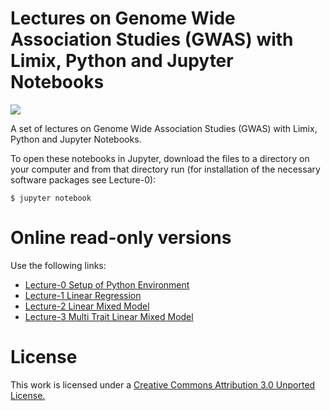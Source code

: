 Lectures on Genome Wide Association Studies (GWAS) with Limix, Python and Jupyter Notebooks
============================================

<a href="https://notebooks.azure.com/import/gh/timeu/gwas-lectures"><img src="https://notebooks.azure.com/launch.png" /></a>

A set of lectures on Genome Wide Association Studies (GWAS) with Limix, Python and Jupyter Notebooks.

To open these notebooks in Jupyter, download the files to a directory on your computer and from that directory run (for installation of the necessary software packages see Lecture-0):

    $ jupyter notebook


Online read-only versions
=========================

Use the following links:

* [Lecture-0 Setup of Python Environment](http://nbviewer.ipython.org/urls/raw.github.com/timeu/gwas-lecture/master/Lecture-0-Setup-of-Python-Environment.ipynb)
* [Lecture-1 Linear Regression](http://nbviewer.ipython.org/urls/raw.github.com/timeu/gwas-lecture/master/Lecture-1-Linear-Regression.ipynb)
* [Lecture-2 Linear Mixed Model](http://nbviewer.ipython.org/urls/raw.github.com/timeu/gwas-lecture/master/Lecture-2-Linear-Mixed-Model.ipynb)
* [Lecture-3 Multi Trait Linear Mixed Model](http://nbviewer.ipython.org/urls/raw.github.com/timeu/gwas-lecture/master/Lecture-3-Multi-Trait-Linear-Mixed-Model.ipynb)

License
=======

This work is licensed under a [Creative Commons Attribution 3.0 Unported License.](http://creativecommons.org/licenses/by/3.0/)
